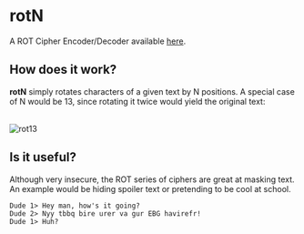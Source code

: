 # rotN
A ROT Cipher Encoder/Decoder available [here](https://lukeathedev.github.io/rotN/).

## How does it work?

<b>rotN</b> simply rotates characters of a given text by N positions. A special case of N would be 13, since rotating it twice would yield the original text:
<br><br>

![rot13](https://upload.wikimedia.org/wikipedia/commons/thumb/3/33/ROT13_table_with_example.svg/2000px-ROT13_table_with_example.svg.png)

## Is it useful?

Although very insecure, the ROT series of ciphers are great at masking text. An example would be hiding spoiler text or pretending to be cool at school.

```
Dude 1> Hey man, how's it going?
Dude 2> Nyy tbbq bire urer va gur EBG havirefr!
Dude 1> Huh?
```
